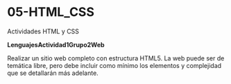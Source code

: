 # 05-HTML_CSS
Actividades HTML y CSS


**LenguajesActividad1Grupo2Web**

Realizar un sitio web completo con estructura HTML5. La web puede ser de temática libre, pero debe incluir como mínimo los elementos y complejidad que se detallarán más adelante.

